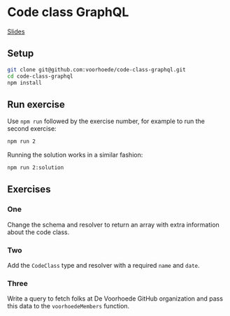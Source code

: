# Code class GraphQL
[Slides](https://voorhoede.github.io/code-class-graphql/)

## Setup
```sh
git clone git@github.com:voorhoede/code-class-graphql.git
cd code-class-graphql
npm install
```

## Run exercise
Use `npm run` followed by the exercise number, for example to run the second exercise:
```sh
npm run 2
```

Running the solution works in a similar fashion:
```sh
npm run 2:solution
```

## Exercises

### One
Change the schema and resolver to return an array with extra information about the code class.

### Two
Add the `CodeClass` type and resolver with a required `name` and `date`.

### Three
Write a query to fetch folks at De Voorhoede GitHub organization and pass this data to the `voorhoedeMembers` function.

